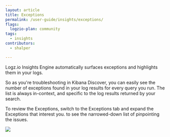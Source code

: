 ```yaml
---
layout: article
title: Exceptions
permalink: /user-guide/insights/exceptions/
flags:
  logzio-plan: community
tags:
  - insights
contributors:
  - shalper

---
```


Logz.io Insights Engine automatically surfaces exceptions and highlights them in your logs.

So as you're troubleshooting in Kibana Discover, you can easily see the number of exceptions found in your log results for every query you run. The list is always in-context, and specific to the log results returned by your search.

To review the Exceptions, switch to the Exceptions tab and expand the Exceptions that interest you. to see the narrowed-down list of pinpointing the issues.

![]( exceptions-in-discover-drilldown.png)